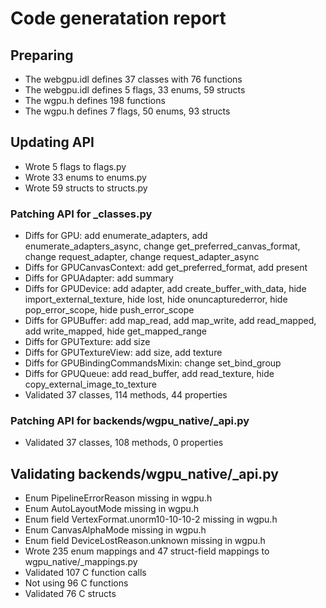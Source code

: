 # Code generatation report
## Preparing
* The webgpu.idl defines 37 classes with 76 functions
* The webgpu.idl defines 5 flags, 33 enums, 59 structs
* The wgpu.h defines 198 functions
* The wgpu.h defines 7 flags, 50 enums, 93 structs
## Updating API
* Wrote 5 flags to flags.py
* Wrote 33 enums to enums.py
* Wrote 59 structs to structs.py
### Patching API for _classes.py
* Diffs for GPU: add enumerate_adapters, add enumerate_adapters_async, change get_preferred_canvas_format, change request_adapter, change request_adapter_async
* Diffs for GPUCanvasContext: add get_preferred_format, add present
* Diffs for GPUAdapter: add summary
* Diffs for GPUDevice: add adapter, add create_buffer_with_data, hide import_external_texture, hide lost, hide onuncapturederror, hide pop_error_scope, hide push_error_scope
* Diffs for GPUBuffer: add map_read, add map_write, add read_mapped, add write_mapped, hide get_mapped_range
* Diffs for GPUTexture: add size
* Diffs for GPUTextureView: add size, add texture
* Diffs for GPUBindingCommandsMixin: change set_bind_group
* Diffs for GPUQueue: add read_buffer, add read_texture, hide copy_external_image_to_texture
* Validated 37 classes, 114 methods, 44 properties
### Patching API for backends/wgpu_native/_api.py
* Validated 37 classes, 108 methods, 0 properties
## Validating backends/wgpu_native/_api.py
* Enum PipelineErrorReason missing in wgpu.h
* Enum AutoLayoutMode missing in wgpu.h
* Enum field VertexFormat.unorm10-10-10-2 missing in wgpu.h
* Enum CanvasAlphaMode missing in wgpu.h
* Enum field DeviceLostReason.unknown missing in wgpu.h
* Wrote 235 enum mappings and 47 struct-field mappings to wgpu_native/_mappings.py
* Validated 107 C function calls
* Not using 96 C functions
* Validated 76 C structs
